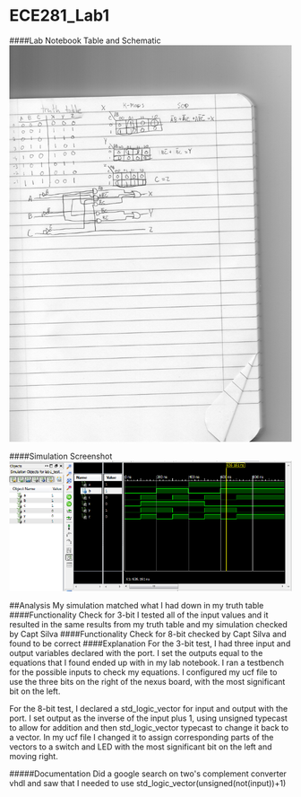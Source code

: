 ECE281_Lab1
===========

####Lab Notebook Table and Schematic
![alt text](https://github.com/mbergstedt/ECE281_Lab1/blob/master/NotebookWork.jpg?raw=true)

####Simulation Screenshot
![alt text](https://github.com/mbergstedt/ECE281_Lab1/blob/master/Lab1_screenshot.PNG?raw=true)

##Analysis
My simulation matched what I had down in my truth table
####Functionality Check for 3-bit
I tested all of the input values and it resulted in the same results from my truth table and my simulation
checked by Capt Silva
####Functionality Check for 8-bit
checked by Capt Silva and found to be correct
####Explanation
For the 3-bit test, I had three input and output variables declared with the port.  I set the outputs equal to the equations that I found ended up with in my lab notebook.  I ran a testbench for the possible inputs to check my equations.  I configured my ucf file to use the three bits on the right of the nexus board, with the most significant bit on the left.

For the 8-bit test, I declared a std_logic_vector for input and output with the port.  I set output as the inverse of the input plus 1, using unsigned typecast to allow for addition and then std_logic_vector typecast to change it back to a vector.  In my ucf file I changed it to assign corresponding parts of the vectors to a switch and LED with the most significant bit on the left and moving right.

#####Documentation
Did a google search on two's complement converter vhdl and saw that I needed to use std_logic_vector(unsigned(not(input))+1)
